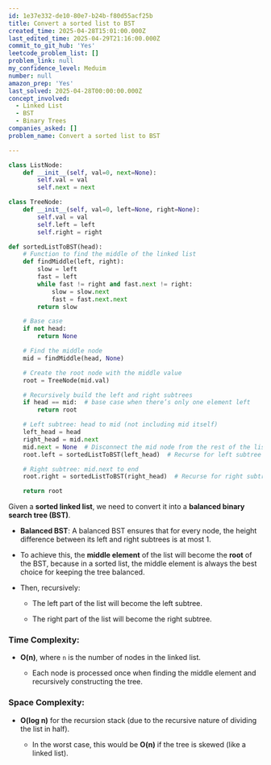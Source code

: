 ```yaml
---
id: 1e37e332-de10-80e7-b24b-f80d55acf25b
title: Convert a sorted list to BST
created_time: 2025-04-28T15:01:00.000Z
last_edited_time: 2025-04-29T21:16:00.000Z
commit_to_git_hub: 'Yes'
leetcode_problem_list: []
problem_link: null
my_confidence_level: Meduim
number: null
amazon_prep: 'Yes'
last_solved: 2025-04-28T00:00:00.000Z
concept_involved:
  - Linked List
  - BST
  - Binary Trees
companies_asked: []
problem_name: Convert a sorted list to BST

---
```


```python
class ListNode:
    def __init__(self, val=0, next=None):
        self.val = val
        self.next = next

class TreeNode:
    def __init__(self, val=0, left=None, right=None):
        self.val = val
        self.left = left
        self.right = right

def sortedListToBST(head):
    # Function to find the middle of the linked list
    def findMiddle(left, right):
        slow = left
        fast = left
        while fast != right and fast.next != right:
            slow = slow.next
            fast = fast.next.next
        return slow

    # Base case
    if not head:
        return None

    # Find the middle node
    mid = findMiddle(head, None)

    # Create the root node with the middle value
    root = TreeNode(mid.val)

    # Recursively build the left and right subtrees
    if head == mid:  # base case when there’s only one element left
        return root

    # Left subtree: head to mid (not including mid itself)
    left_head = head
    right_head = mid.next
    mid.next = None  # Disconnect the mid node from the rest of the list
    root.left = sortedListToBST(left_head)  # Recurse for left subtree

    # Right subtree: mid.next to end
    root.right = sortedListToBST(right_head)  # Recurse for right subtree

    return root

```

Given a **sorted linked list**, we need to convert it into a **balanced binary search tree (BST)**.

*   **Balanced BST**: A balanced BST ensures that for every node, the height difference between its left and right subtrees is at most 1.

*   To achieve this, the **middle element** of the list will become the **root** of the BST, because in a sorted list, the middle element is always the best choice for keeping the tree balanced.

*   Then, recursively:

    *   The left part of the list will become the left subtree.

    *   The right part of the list will become the right subtree.

### **Time Complexity:**

*   **O(n)**, where `n` is the number of nodes in the linked list.

    *   Each node is processed once when finding the middle element and recursively constructing the tree.

### **Space Complexity:**

*   **O(log n)** for the recursion stack (due to the recursive nature of dividing the list in half).

    *   In the worst case, this would be **O(n)** if the tree is skewed (like a linked list).

